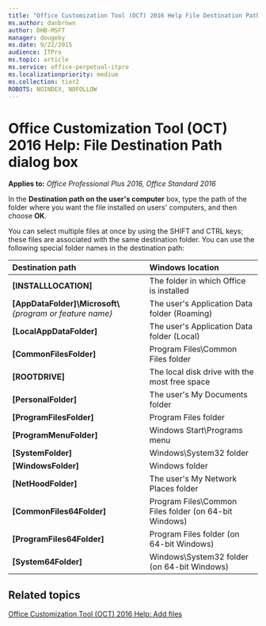 ```yaml
---
title: "Office Customization Tool (OCT) 2016 Help File Destination Path dialog box"
ms.author: danbrown
author: DHB-MSFT
manager: dougeby
ms.date: 9/22/2015
audience: ITPro
ms.topic: article
ms.service: office-perpetual-itpro
ms.localizationpriority: medium
ms.collection: tier2
ROBOTS: NOINDEX, NOFOLLOW
---
```


# Office Customization Tool (OCT) 2016 Help: File Destination Path dialog box

**Applies to:** *Office Professional Plus 2016, Office Standard 2016*

In the **Destination path on the user's computer** box, type the path of the folder where you want the file installed on users' computers, and then choose **OK**.
  
You can select multiple files at once by using the SHIFT and CTRL keys; these files are associated with the same destination folder. You can use the following special folder names in the destination path:
  

| **Destination path**                                              | **Windows location**                                         |
|:------------------------------------------------------------------|:-------------------------------------------------------------|
| **[INSTALLLOCATION]** <br/>                                       | The folder in which Office is installed  <br/>               |
| **[AppDataFolder]\Microsoft\\** *{program or feature name}* <br/> | The user's Application Data folder (Roaming)  <br/>          |
| **[LocalAppDataFolder]** <br/>                                    | The user's Application Data folder (Local)  <br/>            |
| **[CommonFilesFolder]** <br/>                                     | Program Files\Common Files folder  <br/>                     |
| **[ROOTDRIVE]** <br/>                                             | The local disk drive with the most free space  <br/>         |
| **[PersonalFolder]** <br/>                                        | The user's My Documents folder  <br/>                        |
| **[ProgramFilesFolder]** <br/>                                    | Program Files folder  <br/>                                  |
| **[ProgramMenuFolder]** <br/>                                     | Windows Start\Programs menu  <br/>                           |
| **[SystemFolder]** <br/>                                          | Windows\System32 folder  <br/>                               |
| **[WindowsFolder]** <br/>                                         | Windows folder  <br/>                                        |
| **[NetHoodFolder]** <br/>                                         | The user's My Network Places folder  <br/>                   |
| **[CommonFiles64Folder]** <br/>                                   | Program Files\Common Files folder (on 64-bit Windows)  <br/> |
| **[ProgramFiles64Folder]** <br/>                                  | Program Files folder (on 64-bit Windows)  <br/>              |
| **[System64Folder]** <br/>                                        | Windows\System32 folder (on 64-bit Windows)  <br/>           |
   
## Related topics
[Office Customization Tool (OCT) 2016 Help: Add files](oct-2016-help-add-files.md)

